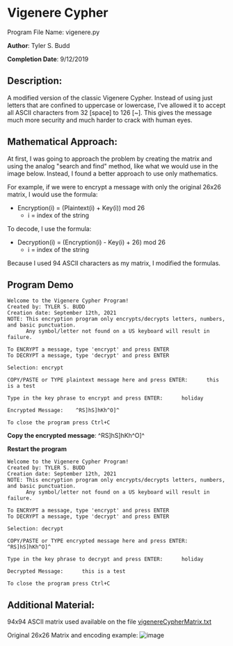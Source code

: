 # Vigenere Cypher
Program File Name: vigenere.py

**Author**: Tyler S. Budd

**Completion Date**: 9/12/2019

## Description:
A modified version of the classic Vigenere Cypher. Instead of using just letters that are confined to uppercase or lowercase,
I've allowed it to accept all ASCII characters from 32 [space] to 126 [~]. This gives the message much more security and
much harder to crack with human eyes.

## Mathematical Approach: 
At first, I was going to approach the problem by creating the matrix and using the analog "search and find" method, like what we would use in the image                             below. Instead, I found a better approach to use only mathematics. 

For example, if we were to encrypt a message with only the original 26x26 matrix, I would use the formula: 
- Encryption(i) = (Plaintext(i) + Key(i)) mod 26 
  - i = index of the string

To decode, I use the formula: 
- Decryption(i) = (Encryption(i) - Key(i) + 26) mod 26 
  - i = index of the string

Because I used 94 ASCII characters as my matrix, I modified the formulas.

## Program Demo
```
Welcome to the Vigenere Cypher Program!
Created by: TYLER S. BUDD
Creation date: September 12th, 2021
NOTE: This encryption program only encrypts/decrypts letters, numbers, and basic punctuation. 
      Any symbol/letter not found on a US keyboard will result in failure.

To ENCRYPT a message, type 'encrypt' and press ENTER
To DECRYPT a message, type 'decrypt' and press ENTER

Selection: encrypt

COPY/PASTE or TYPE plaintext message here and press ENTER:      this is a test

Type in the key phrase to encrypt and press ENTER:      holiday

Encrypted Message:    ^RS]hS]hKh^O]^

To close the program press Ctrl+C
```

**Copy the encrypted message**: ^RS]hS]hKh^O]^

**Restart the program**

```
Welcome to the Vigenere Cypher Program!
Created by: TYLER S. BUDD
Creation date: September 12th, 2021
NOTE: This encryption program only encrypts/decrypts letters, numbers, and basic punctuation. 
      Any symbol/letter not found on a US keyboard will result in failure.

To ENCRYPT a message, type 'encrypt' and press ENTER
To DECRYPT a message, type 'decrypt' and press ENTER

Selection: decrypt

COPY/PASTE or TYPE encrypted message here and press ENTER:      ^RS]hS]hKh^O]^

Type in the key phrase to decrypt and press ENTER:      holiday

Decrypted Message:      this is a test

To close the program press Ctrl+C
```

## Additional Material: 
94x94 ASCII matrix used available on the file [vigenereCypherMatrix.txt](https://github.com/tsbudd/vigenereCypher/blob/main/vigenereCypherMatrix.txt)

Original 26x26 Matrix and encoding example: ![image](https://user-images.githubusercontent.com/72171224/133002328-8d6755b4-a4fb-4463-abc0-386113344050.png)

